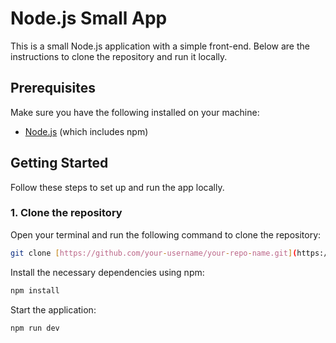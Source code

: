 # Node.js Small App

This is a small Node.js application with a simple front-end. Below are the instructions to clone the repository and run it locally.

## Prerequisites

Make sure you have the following installed on your machine:
- [Node.js](https://nodejs.org/) (which includes npm)

## Getting Started

Follow these steps to set up and run the app locally.

### 1. Clone the repository

Open your terminal and run the following command to clone the repository:

```bash
git clone [https://github.com/your-username/your-repo-name.git](https://github.com/PantaKoda/NotesApp.git)
```

Install the necessary dependencies using npm:

```bash
npm install
```

Start the application:

```bash
npm run dev
```
